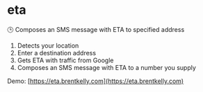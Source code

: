 # eta
🕒 Composes an SMS message with ETA to specified address

1. Detects your location
2. Enter a destination address
3. Gets ETA with traffic from Google
4. Composes an SMS message with ETA to a number you supply

Demo: [https://eta.brentkelly.com](https://eta.brentkelly.com)
